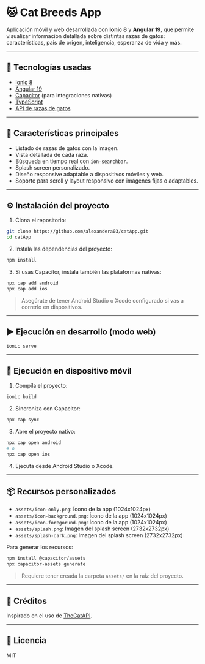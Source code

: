 # 🐱 Cat Breeds App

Aplicación móvil y web desarrollada con **Ionic 8** y **Angular 19**, que permite visualizar información detallada sobre distintas razas de gatos: características, país de origen, inteligencia, esperanza de vida y más.

---

## 🚀 Tecnologías usadas

- [Ionic 8](https://ionicframework.com/)
- [Angular 19](https://angular.dev)
- [Capacitor](https://capacitorjs.com/) (para integraciones nativas)
- [TypeScript](https://www.typescriptlang.org/)
- [API de razas de gatos](https://developers.thecatapi.com/view-account/ylX4blBYT9FaoVd6OhvR?report=bOoHBz-8t)

---

## 📲 Características principales

- Listado de razas de gatos con la imagen.
- Vista detallada de cada raza.
- Búsqueda en tiempo real con `ion-searchbar`.
- Splash screen personalizado.
- Diseño responsive adaptable a dispositivos móviles y web.
- Soporte para scroll y layout responsivo con imágenes fijas o adaptables.

---

## ⚙️ Instalación del proyecto

1. Clona el repositorio:

```bash
git clone https://github.com/alexandera03/catApp.git
cd catApp
```

2. Instala las dependencias del proyecto:

```bash
npm install
```

3. Si usas Capacitor, instala también las plataformas nativas:

```bash
npx cap add android
npx cap add ios
```

> Asegúrate de tener Android Studio o Xcode configurado si vas a correrlo en dispositivos.

---

## ▶️ Ejecución en desarrollo (modo web)

```bash
ionic serve
```

---

## 📱 Ejecución en dispositivo móvil

1. Compila el proyecto:

```bash
ionic build
```

2. Sincroniza con Capacitor:

```bash
npx cap sync
```

3. Abre el proyecto nativo:

```bash
npx cap open android
# o
npx cap open ios
```

4. Ejecuta desde Android Studio o Xcode.

---

## 📦 Recursos personalizados

- `assets/icon-only.png`: Ícono de la app (1024x1024px)
- `assets/icon-background.png`: Ícono de la app (1024x1024px)
- `assets/icon-foregorund.png`: Ícono de la app (1024x1024px)
- `assets/splash.png`: Imagen del splash screen (2732x2732px)
- `assets/splash-dark.png`: Imagen del splash screen (2732x2732px)

Para generar los recursos:

```bash
npm install @capacitor/assets
npx capacitor-assets generate
```

> Requiere tener creada la carpeta `assets/` en la raíz del proyecto.

---



## 📝 Créditos

Inspirado en el uso de [TheCatAPI](https://thecatapi.com/).

---

## 📄 Licencia

MIT
